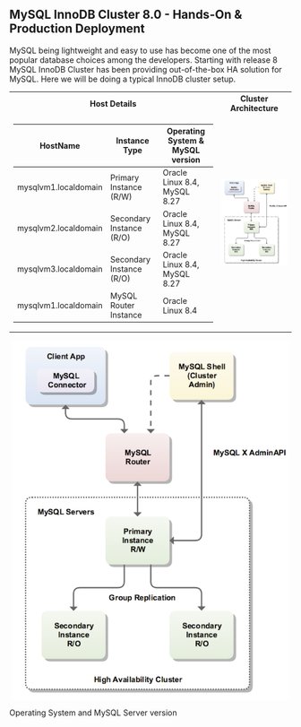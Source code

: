 ## MySQL InnoDB Cluster 8.0 - Hands-On & Production Deployment

MySQL being lightweight and easy to use has become one of the most popular database choices among the developers. Starting with release 8 MySQL InnoDB Cluster has been providing out-of-the-box HA solution for MySQL. Here we will be doing a typical InnoDB cluster setup.

<table>
<tr><th>Host Details </th><th>Cluster Architecture</th></tr>
<tr><td>

| HostName | Instance Type | Operating System & MySQL version |
| ----------- | ----------- | -----------------|
| mysqlvm1.localdomain| Primary Instance (R/W) | Oracle Linux 8.4, MySQL 8.27 |
| mysqlvm2.localdomain| Secondary Instance (R/O) | Oracle Linux 8.4, MySQL 8.27 |
| mysqlvm3.localdomain| Secondary Instance  (R/O)| Oracle Linux 8.4, MySQL 8.27 |
| mysqlvm1.localdomain| MySQL Router Instance| Oracle Linux 8.4 |

</td>
<td>

<img src="imgs/innodb-cluster.png" alt="Cluster Architecture"> 

</td>
</tr> </table>


<img src="imgs/innodb-cluster.png" alt="Cluster Architecture" style="display: block; margin-left: auto; margin-right: auto;">  

	
Operating System and MySQL Server version